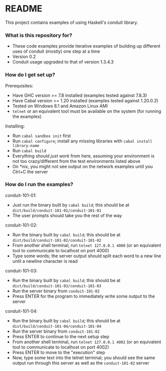 # README #

This project contains examples of using Haskell's conduit library.

### What is this repository for? ###

* These code examples provide iterative examples of building up different uses of conduit (mostly) one step at a time
* Version 0.2
* Conduit usage upgraded to that of version 1.3.4.3

### How do I get set up? ###

Prerequisites:

* Have GHC version >= 7.8 installed (examples tested against 7.8.3)
* Have Cabal version >= 1.20 installed (examples tested against 1.20.0.2)
* Tested on Windows 8.1 and Amazon Linux AMI
* `telnet` or an equivalent tool must be available on the system (for running the examples)

Installing:

* Run `cabal sandbox init` first
* Run `cabal configure`; install any missing libraries with `cabal install library-name`
* Run `cabal build`
* Everything should _just work_ from here, assuming your environment is not too crazy/different from the test environments listed above
* On *nix, you might not see output on the network examples until you Ctrl+C the server

### How do I run the examples? ###

conduit-101-01:

* Just run the binary built by `cabal build`; this should be at `dist/build/conduit-101-01/conduit-101-01`
* The user prompts should take you the rest of the way

conduit-101-02:

* Run the binary built by `cabal build`; this should be at `dist/build/conduit-101-02/conduit-101-02`
* From another shell terminal, run `telnet 127.0.0.1 4000` (or an equivalent tool to communicate to localhost on port 4000)
* Type some words; the server output should split each word to a new line until a newline character is read

conduit-101-03:

* Run the binary built by `cabal build`; this should be at `dist/build/conduit-101-03/conduit-101-03`
* Run the server binary from `conduit-101-02`
* Press ENTER for the program to immediately write some output to the server

conduit-101-04:

* Run the binary built by `cabal build`; this should be at `dist/build/conduit-101-04/conduit-101-04`
* Run the server binary from `conduit-101-02`
* Press ENTER to continue to the next setup step
* From another shell terminal, run `telnet 127.0.0.1 4002` (or an equivalent tool to communicate to localhost on port 4002)
* Press ENTER to move to the "execution" step
* Now, type some text into the telnet terminal; you should see the same output run through this server as well as the `conduit-101-02` server
